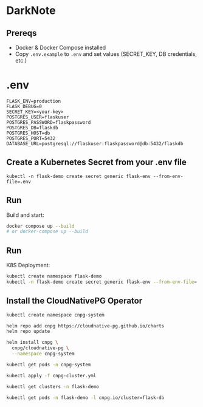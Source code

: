 # DarkNote

## Prereqs
- Docker & Docker Compose installed
- Copy `.env.example` to `.env` and set values (SECRET_KEY, DB credentials, etc.)

# .env 
    FLASK_ENV=production
    FLASK_DEBUG=0
    SECRET_KEY=<your-key>
    POSTGRES_USER=flaskuser
    POSTGRES_PASSWORD=flaskpassword
    POSTGRES_DB=flaskdb
    POSTGRES_HOST=db
    POSTGRES_PORT=5432
    DATABASE_URL=postgresql://flaskuser:flaskpassword@db:5432/flaskdb

## Create a Kubernetes Secret from your .env file
    kubectl -n flask-demo create secret generic flask-env --from-env-file=.env


## Run
Build and start:
```bash
docker compose up --build
# or docker-compose up --build
```
## Run
K8S Deployment:
```bash
kubectl create namespace flask-demo
kubectl -n flask-demo create secret generic flask-env --from-env-file=.env
```

## Install the CloudNativePG Operator
```bash
kubectl create namespace cnpg-system

helm repo add cnpg https://cloudnative-pg.github.io/charts
helm repo update

helm install cnpg \
  cnpg/cloudnative-pg \
  --namespace cnpg-system

kubectl get pods -n cnpg-system

kubectl apply -f cnpg-cluster.yml

kubectl get clusters -n flask-demo

kubectl get pods -n flask-demo -l cnpg.io/cluster=flask-db
```

